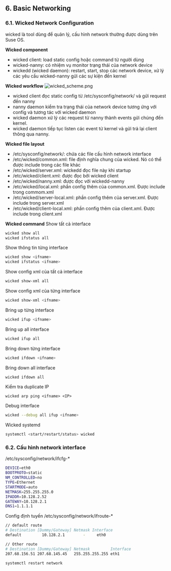 ## 6. Basic Networking

### 6.1. Wicked Network Configuration
wicked là tool dùng để quản lý, cấu hình network thường được dùng trên Suse OS.

**Wicked component**
- wicked client: load static config hoặc command từ người dùng
- wicked-nanny: có nhiệm vụ monitor trạng thái của network device 
- wickedd (wicked daemon): restart, start, stop các network device, xử lý các yêu cầu wicked-nanny gửi các sự kiện đến kernel

**Wicked workflow**
![wicked_scheme.png](https://documentation.suse.com/es-es/sles/15-SP2/html/SLES-all/images/wicked_scheme.png)
- wicked client đọc static config từ /etc/sysconfig/network/ và gửi request đến nanny
- nanny daemon kiểm tra trạng thái của network device tương ứng với config và tương tác với wicked daemon
- wicked daemon xử lý các request từ nanny thành events gửi chúng đến kernel. 
- wicked daemon tiếp tục listen các event từ kernel và gửi trả lại client thông qua nanny.

**Wicked file layout**
- /etc/sysconfig/network/: chứa các file cấu hình network interface
- /etc/wicked/common.xml: file định nghĩa chung của wicked. Nó có thể được include trong các file khác
- /etc/wicked/server.xml: wickedd đọc file này khi startup
- /etc/wicked/client.xml: được đọc bởi wicked client
- /etc/wicked/nanny.xml: được đọc vởi wickedd-nanny
- /etc/wicked/local.xml: phần config thêm của common.xml. Được include trong commom.xml
- /etc/wicked/server-local.xml: phần config thêm của server.xml. Được include trong server.xml
- /etc/wicked/client-local.xml: phần config thêm của client.xml. Được include trong client.xml

**Wicked command**
Show tất cả interface
```sh
wicked show all
wicked ifstatus all
```

Show thông tin từng interface
```sh
wicked show <ifname>
wicked ifstatus <ifname>
```

Show config xml của tất cả interface
```sh
wicked show-xml all
```

Show config xml của từng interface
```sh
wicked show-xml <ifname>
```

Bring up từng interface
```sh
wicked ifup <ifname>
```

Bring up all interface
```sh
wicked ifup all
```

Bring down từng interface
```sh
wicked ifdown <ifname>
```

Bring down all interface
```sh
wicked ifdown all
```

Kiểm tra duplicate IP
```
wicked arp ping <ifname> <IP>
```

Debug interface
```sh
wicked --debug all ifup <ifname>
```

Wicked systemd
```sh
systemctl <start/restart/status> wicked
```

### 6.2. Cấu hình network interface

/etc/sysconfig/network/ifcfg-*
```sh
DEVICE=eth0
BOOTPROTO=static
NM_CONTROLLED=no
TYPE=Ethernet
STARTMODE=auto
NETMASK=255.255.255.0
IPADDR=10.128.2.52
GATEWAY=10.128.2.1
DNS1=1.1.1.1
```

Config định tuyến /etc/sysconfig/network/ifroute-*
```sh
// default route
# Destination [Dummy/Gateway] Netmask Interface
default         10.128.2.1        -     eth0

// Other route
# Destination [Dummy/Gateway] Netmask         Interface
207.68.156.51 207.68.145.45   255.255.255.255 eth1
```

```sh
systemctl restart network
```
